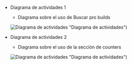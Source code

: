 * Diagrama de actividades 1
	* Diagrama sobre el uso de Buscar pro builds

	![Diagrama de actividades](https://i.imgur.com/y23CFsH.png) "Diagrama de actividades")

* Diagrama de actividades 2
	* Diagrama sobre el uso de la sección de counters

	 ![Diagrama de actividades](https://i.imgur.com/bRZ9lZF.png) "Diagrama de actividades")

